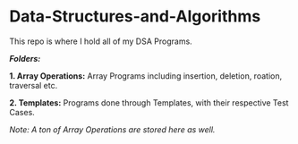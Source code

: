 # Data-Structures-and-Algorithms
This repo is where I hold all of my DSA Programs.


***Folders:***


**1. Array Operations:**
   Array Programs including insertion, deletion, roation, traversal etc.


**2. Templates:**
   Programs done through Templates, with their respective Test Cases.
   
   *Note: A ton of Array Operations are stored here as well.*
